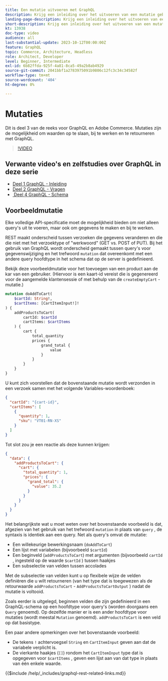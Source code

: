 ```yaml
---
title: Een mutatie uitvoeren met GraphQL
description: Krijg een inleiding over het uitvoeren van een mutatie gebruikend GraphQL op Adobe Commerce en  [!DNL Magento Open Source]. Voer uw eerste mutatie uit gebruikend de vraag van de POST.
landing-page-description: Krijg een inleiding over het uitvoeren van een mutatie gebruikend GraphQL op Adobe Commerce en  [!DNL Magento Open Source]. Voer uw eerste mutatie uit gebruikend de vraag van de POST.
short-description: Krijg een inleiding over het uitvoeren van een mutatie gebruikend GraphQL op Adobe Commerce en  [!DNL Magento Open Source]. Voer uw eerste mutatie uit gebruikend de vraag van de POST.
kt: 13938
doc-type: video
audience: all
last-substantial-update: 2023-10-12T00:00:00Z
feature: GraphQL
topic: Commerce, Architecture, Headless
role: Architect, Developer
level: Beginner, Intermediate
exl-id: 6b82ffda-925f-4a81-8ca5-49a2b8ab4929
source-git-commit: 2041bbf1a2783975091b9806c12fc3c34c34582f
workflow-type: tm+mt
source-wordcount: '404'
ht-degree: 0%

---
```


# Mutaties

Dit is deel 3 van de reeks voor GraphQL en Adobe Commerce. Mutaties zijn de mogelijkheid om waarden op te slaan, bij te werken en te retourneren met GraphQL.


>[!VIDEO](https://video.tv.adobe.com/v/3441930?learn=on&captions=dut)

## Verwante video&#39;s en zelfstudies over GraphQL in deze serie

* [Deel 1 GraphQL - Inleiding](../graphql-rest/intro-graphql.md)
* [Deel 2 GraphQL - Vragen](../graphql-rest/graphql-queries.md)
* [&#x200B; Deel 4 GraphQL - Schema &#x200B;](../graphql-rest/graphql-schema.md)

## Voorbeeldmutatie

Elke volledige API-specificatie moet de mogelijkheid bieden om niet alleen query&#39;s uit te voeren, maar ook om gegevens te maken en bij te werken.

REST maakt onderscheid tussen verzoeken die gegevens veranderen en die die niet met het verzoektype of &quot;werkwoord&quot; (GET vs. POST of PUT).
Bij het gebruik van GraphQL wordt onderscheid gemaakt tussen query&#39;s voor gegevenswijziging en het trefwoord `mutation` dat overeenkomt met een andere query
hoofdtype in het schema dat op de server is gedefinieerd.

Bekijk deze voorbeeldmutatie voor het toevoegen van een product aan de kar van een gebruiker. (Hiervoor is een kaart-id vereist die is gegenereerd
voor de aangemelde klantensessie of met behulp van de `createEmptyCart` -mutatie.)

```graphql
mutation doAddToCart(
    $cartId: String!,
    $cartItems: [CartItemInput!]!
) {
    addProductsToCart(
        cartId: $cartId
        cartItems: $cartItems
    ) {
        cart {
            total_quantity
            prices {
                grand_total {
                    value
                }
            }
        }
    }
}
```

U kunt zich voorstellen dat de bovenstaande mutatie wordt verzonden in een verzoek samen met het volgende Variables-woordenboek:

```json
{
  "cartId": "{cart-id}",
  "cartItems": [
    {
      "quantity": 1,
      "sku": "VT01-RN-XS"
    }
  ]
}
```

Tot slot zou je een reactie als deze kunnen krijgen:

```json
{
  "data": {
    "addProductsToCart": {
      "cart": {
        "total_quantity": 1,
        "prices": {
          "grand_total": {
            "value": 35.2
          }
        }
      }
    }
  }
}
```

Het belangrijkste wat u moet weten over het bovenstaande voorbeeld is dat, afgezien van het gebruik van het trefwoord `mutation` in plaats van `query` ,
de syntaxis is identiek aan een query. Net als query&#39;s omvat de mutatie:

* Een willekeurige bewerkingsnaam (`doAddToCart`)
* Een lijst met variabelen (bijvoorbeeld `$cartId`)
* Een beginveld (`addProductsToCart`) met argumenten (bijvoorbeeld `cartId` , ingesteld op de waarde `$cartId` ) tussen haakjes
* Een subselectie van velden tussen accolades

Met de subselectie van velden kunt u op flexibele wijze de velden definiëren die u wilt retourneren (van het type dat is toegewezen als de
retourwaarde `addProductsToCart` - `AddProductsToCartOutput` ) nadat de mutatie is voltooid.

Zoals eerder is uitgelegd, beginnen velden die zijn gedefinieerd in een GraphQL-schema op een hoofdtype voor query&#39;s (worden doorgaans een `Query` genoemd). Op dezelfde manier
er is een ander hoofdtype voor mutaties (wordt meestal `Mutation` genoemd). `addProductsToCart` is een veld
op dat basistype.

Een paar andere opmerkingen over het bovenstaande voorbeeld:

* De tekens `!` achtervoegsel `String` en `CartItemInput` geven aan dat de variabele verplicht is.
* De vierkante haakjes (`[]`) rondom het `CartItemInput` type dat is opgegeven voor `$cartItems` , geven een lijst aan
van dat type in plaats van één enkele waarde.

{{$include /help/_includes/graphql-rest-related-links.md}}
